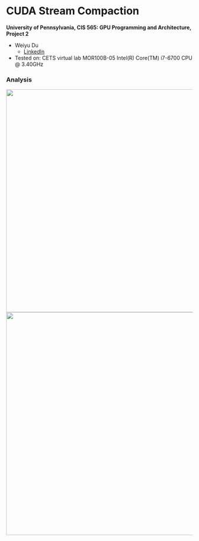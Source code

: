 CUDA Stream Compaction
======================

**University of Pennsylvania, CIS 565: GPU Programming and Architecture, Project 2**

* Weiyu Du
  * [LinkedIn](https://www.linkedin.com/in/weiyu-du/)
* Tested on: CETS virtual lab MOR100B-05 Intel(R) Core(TM) i7-6700 CPU @ 3.40GHz

### Analysis
<img src="https://github.com/WeiyuDu/Project1-CUDA-Flocking/blob/master/images/hw2pow2.png" width="600"/>
<img src="https://github.com/WeiyuDu/Project1-CUDA-Flocking/blob/master/images/hw2nonpow2.png" width="600"/>
